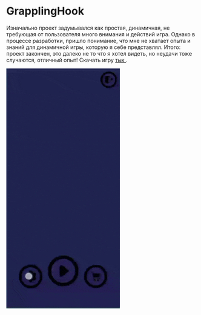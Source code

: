 # GrapplingHook

Изначально проект задумывался как простая, динамичная, не требующая от пользователя много внимания и действий игра. Однако в процессе разработки, пришло понимание, что мне не хватает опыта и знаний для динамичной игры,  которую я себе представлял. 
Итого: проект закончен, это далеко не то что я хотел видеть, но неудачи тоже случаются,  отличный опыт!
Скачать игру [тык ](beta3BG.apk). 

<img src="https://github.com/a-bit-off/GrapplingHook/blob/main/grpHook.gif" width="300" />
